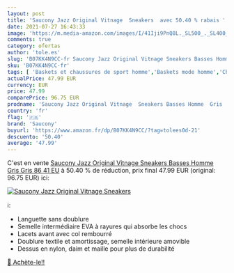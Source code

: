 ```yaml
---
layout: post
title: 'Saucony Jazz Original Vitnage  Sneakers  avec 50.40 % rabais '
date: 2021-07-27 16:43:33
image: 'https://m.media-amazon.com/images/I/41Iji9PnQ8L._SL500_._SL400_.jpg'
comments: true
category: ofertas
author: 'tole.es'
slug: 'B07KK4N9CC-fr Saucony Jazz Original Vitnage Sneakers Basses Homme Gris...'
sku: 'B07KK4N9CC-fr'
tags: [ 'Baskets et chaussures de sport homme','Baskets mode homme','Chaussures','Chaussures et Sacs','Chaussures homme','saucony', ]
actualPrice: 47.99 EUR
currency: EUR
price: 47.99
comparePrice: 96.75 EUR
prodname: 'Saucony Jazz Original Vitnage  Sneakers Basses Homme  Gris  Gris 86   41 EU'
country: 'fr'
flag: '🇫🇷'
brand: 'Saucony'
buyurl: 'https://www.amazon.fr/dp/B07KK4N9CC/?tag=tolees0d-21'
descuento: '50.40'
average: '47.99'
---
```


C'est en vente [Saucony Jazz Original Vitnage  Sneakers Basses Homme  Gris  Gris 86   41 EU](https://www.amazon.fr/dp/B07KK4N9CC/?tag=tolees0d-21)  à  50.40 % de réduction, prix final  47.99 EUR (original: 96.75 EUR) ici:

[![Saucony Jazz Original Vitnage  Sneakers ](https://m.media-amazon.com/images/I/41Iji9PnQ8L._SL500_._SL400_.jpg)](https://www.amazon.fr/dp/B07KK4N9CC/?tag=tolees0d-21)

ℹ️:

- Languette sans doublure
- Semelle intermédiaire EVA à rayures qui absorbe les chocs
- Lacets avant avec col rembourré
- Doublure textile et amortissage, semelle intérieure amovible
- Dessus en nylon, daim et maille pour plus de durabilité

[🛒 Achète-le!!](https://www.amazon.fr/dp/B07KK4N9CC/?tag=tolees0d-21)
